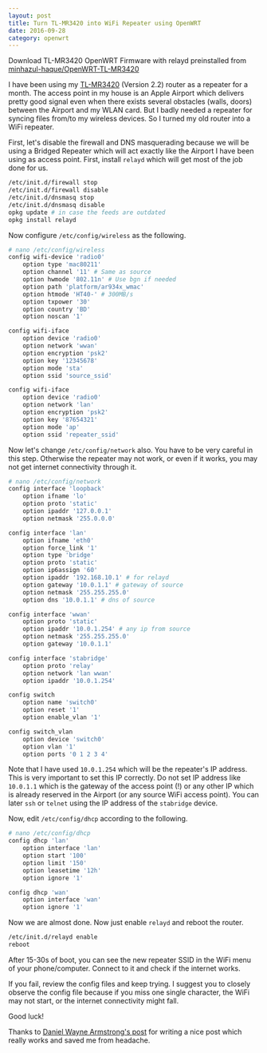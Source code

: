 ```yaml
---
layout: post
title: Turn TL-MR3420 into WiFi Repeater using OpenWRT
date: 2016-09-28
category: openwrt
---
```


<div class="message">
Download TL-MR3420 OpenWRT Firmware with relayd preinstalled from <a href="https://github.com/minhazul-haque/OpenWRT-TL-MR3420/tree/master/repeater">minhazul-haque/OpenWRT-TL-MR3420</a>
</div>

I have been using my [TL-MR3420](http://www.tp-link.com.bd/products/details/cat-14_TL-MR3420.html) (Version 2.2) router as a repeater for a month. The access point in my house is an Apple Airport which delivers pretty good signal even when there exists several obstacles (walls, doors) between the Airport and my WLAN card. But I badly needed a repeater for syncing files from/to my wireless devices. So I turned my old router into a WiFi repeater.

First, let's disable the firewall and DNS masquerading because we will be using a Bridged Repeater which will act exactly like the Airport I have been using as access point. First, install `relayd` which will get most of the job done for us.

```bash
/etc/init.d/firewall stop
/etc/init.d/firewall disable
/etc/init.d/dnsmasq stop
/etc/init.d/dnsmasq disable
opkg update # in case the feeds are outdated
opkg install relayd
```

Now configure `/etc/config/wireless` as the following.

```bash
# nano /etc/config/wireless
config wifi-device 'radio0'
    option type 'mac80211'
    option channel '11' # Same as source
    option hwmode '802.11n' # Use bgn if needed
    option path 'platform/ar934x_wmac'
    option htmode 'HT40-' # 300MB/s
    option txpower '30'
    option country 'BD'
    option noscan '1'

config wifi-iface
    option device 'radio0'
    option network 'wwan'
    option encryption 'psk2'
    option key '12345678'
    option mode 'sta'
    option ssid 'source_ssid'

config wifi-iface
    option device 'radio0'
    option network 'lan'
    option encryption 'psk2'
    option key '87654321'
    option mode 'ap'
    option ssid 'repeater_ssid'
```

Now let's change `/etc/config/network` also. You have to be very careful in this step. Otherwise the repeater may not work, or even if it works, you may not get internet connectivity through it.

```bash
# nano /etc/config/network
config interface 'loopback'
    option ifname 'lo'
    option proto 'static'
    option ipaddr '127.0.0.1'
    option netmask '255.0.0.0'

config interface 'lan'
    option ifname 'eth0'
    option force_link '1'
    option type 'bridge'
    option proto 'static'
    option ip6assign '60'
    option ipaddr '192.168.10.1' # for relayd
    option gateway '10.0.1.1' # gateway of source
    option netmask '255.255.255.0'
    option dns '10.0.1.1' # dns of source

config interface 'wwan'
    option proto 'static'
    option ipaddr '10.0.1.254' # any ip from source
    option netmask '255.255.255.0'
    option gateway '10.0.1.1'

config interface 'stabridge'
    option proto 'relay'
    option network 'lan wwan'
    option ipaddr '10.0.1.254'

config switch
    option name 'switch0'
    option reset '1'
    option enable_vlan '1'

config switch_vlan
    option device 'switch0'
    option vlan '1'
    option ports '0 1 2 3 4'
```

Note that I have used `10.0.1.254` which will be the repeater's IP address. This is very important to set this IP correctly. Do not set IP address like `10.0.1.1` which is the gateway of the access point (!) or any other IP which is already reserved in the Airport (or any source WiFi access point). You can later `ssh` or `telnet` using the IP address of the `stabridge` device.

Now, edit `/etc/config/dhcp` according to the following.

```bash
# nano /etc/config/dhcp
config dhcp 'lan'
    option interface 'lan'
    option start '100'
    option limit '150'
    option leasetime '12h'
    option ignore '1'

config dhcp 'wan'
    option interface 'wan'
    option ignore '1'
```

Now we are almost done. Now just enable `relayd` and reboot the router.

```bash
/etc/init.d/relayd enable
reboot
```

After 15-30s of boot, you can see the new repeater SSID in the WiFi menu of your phone/computer. Connect to it and check if the internet works.

If you fail, review the config files and keep trying. I suggest you to closely observe the config file because if you miss one single character, the WiFi may not start, or the internet connectivity might fall.

Good luck!

<div class="message">
Thanks to <a href="http://www.circuidipity.com/openwrt-bridged-repeater.html">Daniel Wayne Armstrong's post</a> for writing a nice post which really works and saved me from headache.
</div>
